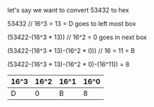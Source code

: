 let's say we want to convert 53432 to hex 

53432 // 16^3 = 13 = D goes to left most box 

(53422-(16^3 * 13)) // 16^2 = 0 goes in next box 

(53422-(16^3 * 13)-(16^2 * 0)) // 16 = 11 = B 

(53422-(16^3 * 13)-(16^2 * 0)-(16^11)) = 8 

|16^3|16^2|16^1|16^0|
|---|---|---|---|
|D|0|B|8|
